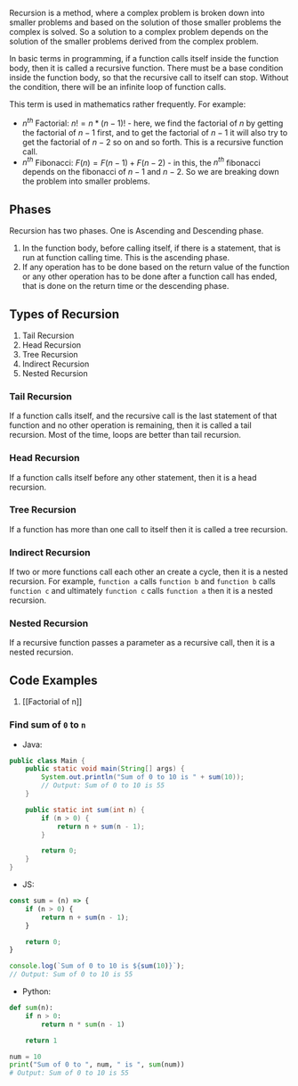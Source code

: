 Recursion is a method, where a complex problem is broken down into smaller problems and based on the solution of those smaller problems the complex is solved. So a solution to a complex problem depends on the solution of the smaller problems derived from the complex problem. 

In basic terms in programming, if a function calls itself inside the function body, then it is called a recursive function. There must be a base condition inside the function body, so that the recursive call to itself can stop. Without the condition, there will be an infinite loop of function calls.

This term is used in mathematics rather frequently. For example:
- $n^{th}$ Factorial:  $n! = n * (n - 1)!$ - here, we find the factorial of $n$ by getting the factorial of $n - 1$ first, and to get the factorial of $n - 1$ it will also try to get the factorial of $n - 2$ so on and so forth. This is a recursive function call.
- $n^{th}$ Fibonacci: $F(n) = F(n - 1) + F(n - 2)$ - in this, the $n^{th}$ fibonacci depends on the fibonacci of $n - 1$ and $n - 2$. So we are breaking down the problem into smaller problems.


## Phases

Recursion has two phases. One is Ascending and Descending phase.

1. In the function body, before calling itself, if there is a statement, that is run at function calling time. This is the ascending phase.
2. If any operation has to be done based on the return value of the function or any other operation has to be done after a function call has ended, that is done on the return time or the descending phase.

## Types of Recursion

1. Tail Recursion
2. Head Recursion
3. Tree Recursion
4. Indirect Recursion
5. Nested Recursion

### Tail Recursion

If a function calls itself, and the recursive call is the last statement of that function and no other operation is remaining, then it is called a tail recursion. Most of the time, loops are better than tail recursion.

### Head Recursion

If a function calls itself before any other statement, then it is a head recursion.

### Tree Recursion

If a function has more than one call to itself then it is called a tree recursion.

### Indirect Recursion

If two or more functions call each other an create a cycle, then it is a nested recursion. For example, `function a` calls `function b` and `function b` calls `function c` and ultimately `function c` calls `function a` then it is a nested recursion.

### Nested Recursion

If a recursive function passes a parameter as a recursive call, then it is a nested recursion.


## Code Examples

1. [[Factorial of n]]

### Find sum of  `0` to `n`

- Java:

```java
public class Main {
	public static void main(String[] args) {
		System.out.println("Sum of 0 to 10 is " + sum(10));
		// Output: Sum of 0 to 10 is 55
	}

	public static int sum(int n) {
		if (n > 0) {
			return n + sum(n - 1);
		}

		return 0;
	}
}
```

- JS:

```javascript
const sum = (n) => {
	if (n > 0) {
		return n + sum(n - 1);
	}

	return 0;
}

console.log(`Sum of 0 to 10 is ${sum(10)}`);
// Output: Sum of 0 to 10 is 55
```

- Python:

```python
def sum(n):
	if n > 0:
		return n * sum(n - 1)

	return 1

num = 10
print("Sum of 0 to ", num, " is ", sum(num))
# Output: Sum of 0 to 10 is 55
```